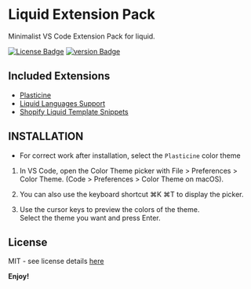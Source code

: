 # Liquid Extension Pack

Minimalist VS Code Extension Pack for liquid.

[![License Badge][license-badge]][license-url] [![version Badge][version]][market-url]


## Included Extensions

- [Plasticine][plasticine-ext-url]
- [Liquid Languages Support][liquid-languages-support-ext-url]
- [Shopify Liquid Template Snippets][shopify-liquid-template-snippets-ext-url]

## INSTALLATION
- For correct work after installation, select the `Plasticine` color theme

1. In VS Code, open the Color Theme picker with File > Preferences > Color Theme. (Code > Preferences > Color Theme on macOS).  

2. You can also use the keyboard shortcut ⌘K ⌘T to display the picker.

3. Use the cursor keys to preview the colors of the theme.  
Select the theme you want and press Enter.


## License

MIT - see license details [here][license-url]

**Enjoy!**

[version]: https://img.shields.io/badge/marketplace_-v0.0.6-orange
[license-badge]: https://img.shields.io/badge/license-MIT-blue
[version]: https://img.shields.io/badge/v0.0.2-orange
[license-url]: https://github.com/OlegKrechkovskiy/liquid-extension-pack/blob/main/LICENSE.md
[market-url]:https://marketplace.visualstudio.com/items?itemName=myxlxal.liquid-extension-pack


[liquid-languages-support-ext-url]: https://marketplace.visualstudio.com/items?itemName=neilding.language-liquid
[shopify-liquid-template-snippets-ext-url]: https://marketplace.visualstudio.com/items?itemName=killalau.vscode-liquid-snippets
[plasticine-ext-url]: https://marketplace.visualstudio.com/items?itemName=myxlxal.plasticine
